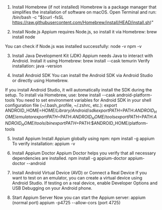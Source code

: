 1. Install Homebrew (if not installed)
Homebrew is a package manager that simplifies the installation of software on macOS. Open Terminal and run:
/bin/bash -c "$(curl -fsSL https://raw.githubusercontent.com/Homebrew/install/HEAD/install.sh)"

2. Install Node.js
Appium requires Node.js, so install it via Homebrew:
brew install node

You can check if Node.js was installed successfully:
node -v
npm -v

3. Install Java Development Kit (JDK)
Appium needs Java to interact with Android. Install it using Homebrew:
brew install --cask temurin
Verify installation:
java -version

4. Install Android SDK
You can install the Android SDK via Android Studio or directly using Homebrew.

If you install Android Studio, it will automatically install the SDK during the setup.
To install via Homebrew, use:
brew install --cask android-platform-tools
You need to set environment variables for Android SDK in your shell configuration file (~/.bash_profile, ~/.zshrc, etc.):
export ANDROID_HOME=$HOME/Library/Android/sdk
export PATH=$PATH:$ANDROID_HOME/emulator
export PATH=$PATH:$ANDROID_HOME/tools
export PATH=$PATH:$ANDROID_HOME/tools/bin
export PATH=$PATH:$ANDROID_HOME/platform-tools

5. Install Appium
Install Appium globally using npm:
npm install -g appium
To verify installation:
appium -v

6. Install Appium Doctor
Appium Doctor helps you verify that all necessary dependencies are installed.
npm install -g appium-doctor
appium-doctor --android

7. Install Android Virtual Device (AVD) or Connect a Real Device
If you want to test on an emulator, you can create a virtual device using Android Studio.
If testing on a real device, enable Developer Options and USB Debugging on your Android phone.

8. Start Appium Server
Now you can start the Appium server:
appium (normal port)
appium -p4725 --allow-cors (port 4725)
